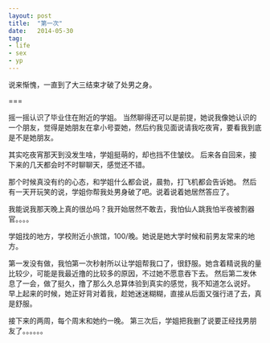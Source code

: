 ```yaml
---
layout: post
title:  "第一次"
date:   2014-05-30
tag:
- life 
- sex
- yp
---
```



说来惭愧，一直到了大三结束才破了处男之身。

===

摇一摇认识了毕业住在附近的学姐。
当然聊得还可以是前提，她说我像她认识的一个朋友，觉得是她朋友在拿小号耍她，然后约我见面说请我吃夜宵，要看我到底是不是她朋友。

其实吃夜宵那天到没发生啥，学姐挺萌的，却也挡不住皱纹。
后来各自回来，接下来的几天都会时不时聊聊天，感觉还不错。

那个时候真没有约的心态，和学姐什么都会说，晨勃，打飞机都会告诉她。
然后有一天开玩笑的说，学姐你帮我处男身破了吧。说着说着她居然答应了。

我能说我那天晚上真的很怂吗？我开始居然不敢去，我怕仙人跳我怕半夜被割器官。。。。

学姐找的地方，学校附近小旅馆，100/晚。她说是她大学时候和前男友常来的地方。

第一发没有做，我怕第一次秒射所以让学姐帮我口了，很舒服。她含着精说我的量比较少，可能是我最近撸的比较多的原因，不过她不愿意吞下去。
然后第二发休息了一会，做了挺久，撸了那么久总算体验到真实的感觉，我不知道怎么说好。
早上起来的时候，她正好背对着我，趁她迷迷糊糊，直接从后面又强行进了去，真是舒服。 


接下来的两周，每个周末和她约一晚。
第三次后，学姐把我删了说要正经找男朋友了。。。。。。
